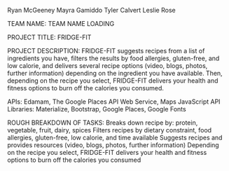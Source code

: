 Ryan McGeeney
Mayra Gamiddo
Tyler Calvert
Leslie Rose

TEAM NAME: TEAM NAME LOADING

PROJECT TITLE: FRIDGE-FIT

PROJECT DESCRIPTION:
FRIDGE-FIT suggests recipes from a list of ingredients you have, filters the results by food allergies, gluten-free, and low calorie, and delivers several recipe options (video, blogs, photos, further information) depending on the ingredient you have available. Then, depending on the recipe you select, FRIDGE-FIT delivers your health and fitness options to burn off the calories you consumed.

APIs: Edamam, The Google Places API Web Service, Maps JavaScript API
Libraries: Materialize, Bootstrap, Google Places, Google Fonts

ROUGH BREAKDOWN OF TASKS:
Breaks down recipe by: protein, vegetable, fruit, dairy, spices
Filters recipes by dietary constraint, food allergies, gluten-free, low calorie, and time available
Suggests recipes and provides resources (video, blogs, photos, further information)
Depending on the recipe you select, FRIDGE-FIT delivers your health and fitness options to burn off the calories you consumed
